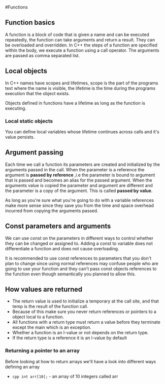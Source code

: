 #Functions 

## Function basics

A function is a block of code that is given a name and can be executed repeatedly, the 
function can take arguments and return a result. They can be overloaded and overridden.
In C++ the steps of a function are specified within the body, we execute a function using 
a call operator. The arguments are passed as comma separated list.

## Local objects

In C++ names have scopes and lifetimes, scope is the part of the programs text where the 
name is visible, the lifetime is the time during the programs execution that the object exists.

Objects defined in functions have a lifetime as long as the function is executing.

### Local static objects

You can define local variables whose lifetime continues across calls and it's value persists.

## Argument passing

Each time we call a function its parameters are created and initialized by the arguments 
passed in the call. When the parameter is a reference the argument is __passed by reference__
,i.e the parameter is bound to argument that is passed and becomes an alias for the passed
argument. When the arguments value is copied the parameter and argument are different and the
parameter is a copy of the argument. This is called __passed by value__.

As long as you're sure what you're going to do with a variable references make more sense
since they save you from the time and space overhead incurred from copying the arguments 
passed.

## Const parameters and arguments

We can use const on the parameters in different ways to control whether they can be changed
or assigned to. Adding a const to variable does not differentiate a function and does not
cause overloading.

It is recommended to use const references to parameters that you don't plan to change since
using normal references may confuse people who are going to use your function and they can't
pass const objects references to the function even though semantically you planned to allow
this.

## How values are returned

* The return value is used to initialize a temporary at the call site, and that temp is the result of the function call. 
* Because of this make sure you never return references or pointers to a object local to a function. 
* All functions with a return type must return a value before they terminate except the main which is an exception.
* Whether a function is an l-value or not depends on the return type.
* If the return type is a reference it is an l-value by default

### Returning a pointer to an array

Before looking at how to return arrays we'll have a look into different ways defining an array
* ```cpp int arr[10];``` - an array of 10 integers called arr


  
